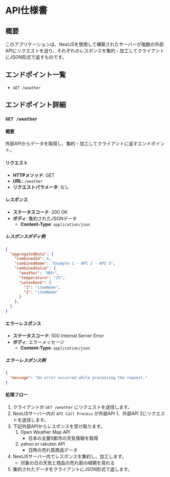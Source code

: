 # API仕様書

## 概要
このアプリケーションは、NestJSを使用して構築されたサーバーが複数の外部APIにリクエストを送り、それぞれのレスポンスを集約・加工してクライアントにJSON形式で返すものです。

## エンドポイント一覧
- `GET /weather`

## エンドポイント詳細

### `GET /weather`

#### 概要
外部APIからデータを取得し、集約・加工してクライアントに返すエンドポイント。

#### リクエスト

- **HTTPメソッド**: GET
- **URL**: `/weather`
- **リクエストパラメータ**: なし

#### レスポンス

- **ステータスコード**: 200 OK
- **ボディ**: 集約されたJSONデータ
  - **Content-Type**: `application/json`

##### レスポンスボディ例

```json
{
  "aggregatedData": {
    "combinedId": 6,
    "combinedName": "Example 1 - API 2 - API 3",
    "combinedValue": {
      "weather": "晴れ",
      "temperature": "25",
      "salesRank": {
        "1": "itemName",
        "2": "itemName"
      }
    },
  }
}
```

#### エラーレスポンス

- **ステータスコード**: 500 Internal Server Error
- **ボディ**: エラーメッセージ
  - **Content-Type**: `application/json`

##### エラーレスポンス例

```json
{
  "message": "An error occurred while processing the request."
}
```

#### 処理フロー

1. クライアントが `GET /weather` にリクエストを送信します。
2. NestJSサーバー内の `API Call Process` が外部API 1、外部API 2にリクエストを送信します。
3. 下記外部APIからレスポンスを受け取ります。
    1. Open Weather Map API
        - 日本の主要5都市の天気情報を取得
    2. yahoo or rakuten API
        - 日時の売れ筋商品データ
4. NestJSサーバー内でレスポンスを集約し、加工します。
    - 対象の日の天気と商品の売れ筋の相関を見れる 
5. 集約されたデータをクライアントにJSON形式で返します。
